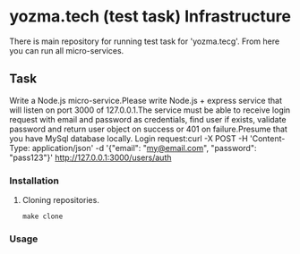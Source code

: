 # yozma.tech (test task) Infrastructure
There is main repository for running test task for 'yozma.tecg'.
From here you can run all micro-services.

## Task
Write a Node.js micro-service.Please write Node.js + express service that will listen on port 3000 of 127.0.0.1.The service must be able to receive login request with email and password as credentials, find user if exists, validate password and return user object on success or 401 on failure.Presume that you have MySql database locally. Login request:curl -X POST -H 'Content-Type: application/json' -d '{"email": "my@email.com", "password": "pass123"}' http://127.0.0.1:3000/users/auth

### Installation
1. Cloning repositories.

      ```make clone```

### Usage

